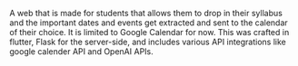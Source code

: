 A web that is made for students that allows them to drop in their syllabus and the important dates and events get extracted and sent to the calendar of their choice. It is limited to Google Calendar for now. This was crafted in flutter, Flask for the server-side, and includes various API integrations like google calender API and OpenAI APIs. 
